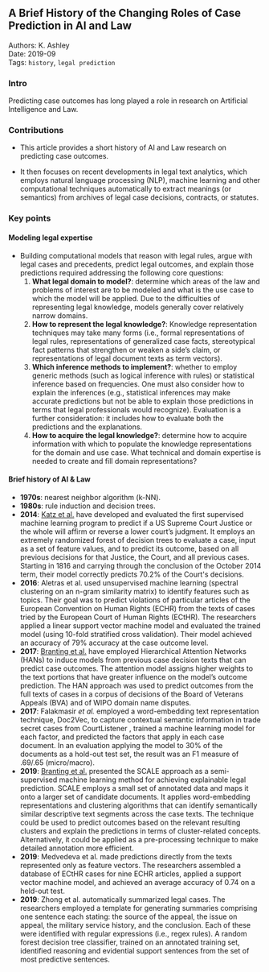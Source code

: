 ## A Brief History of the Changing Roles of Case Prediction in AI and Law

Authors: K. Ashley  
Date: 2019-09  
Tags: `history`, `legal prediction`

### Intro

Predicting case outcomes has long played a role in research on Artificial Intelligence and Law.

### Contributions

- This article provides a short history of AI and Law research on predicting case outcomes. 

- It then focuses on recent developments in legal text analytics, which employs natural language processing (NLP), machine learning and other computational techniques automatically to extract meanings (or semantics) from archives of legal case decisions, contracts, or statutes.

### Key points

#### Modeling legal expertise

- Building computational models that reason with legal rules, argue with legal cases and precedents, predict legal outcomes, and explain those predictions required addressing the following core questions:
  1. **What legal domain to model?**: determine which areas of the law and problems of interest are to be modeled and what is the use case to which the model will be applied. Due to the difficulties of representing legal knowledge, models generally cover relatively narrow domains.
  2. **How to represent the legal knowledge?**: Knowledge representation techniques may take many forms (i.e., formal representations of legal rules, representations of generalized case facts, stereotypical fact patterns that strengthen or weaken a side’s claim, or representations of legal document texts
as term vectors).
  3. **Which inference methods to implement?**: whether to employ generic methods (such as logical inference with rules) or statistical inference based on frequencies. One must also consider how to explain the inferences (e.g., statistical inferences may make accurate predictions but not be able to explain those predictions in terms that legal professionals would recognize). Evaluation is a further consideration: it includes how to evaluate both the predictions and the explanations.
  4. **How to acquire the legal knowledge?**: determine how to acquire information with which to populate the knowledge representations for the domain and use case. What technical and domain expertise is needed to create and fill domain representations?


#### Brief history of AI & Law

- **1970s**: nearest neighbor algorithm (k-NN).
- **1980s**: rule induction and decision trees.
- **2014**: [Katz et al.](katz2014predicting.md) have developed and evaluated the first supervised machine learning program to predict if a US Supreme Court Justice or the whole will affirm or reverse a lower court’s judgment. It employs an extremely randomized forest of decision trees to evaluate a case, input as a set of feature values, and to predict its outcome, based on all previous decisions for that Justice, the Court, and all previous cases. Starting in 1816 and carrying through the conclusion of the October 2014 term, their model correctly predicts 70.2% of the Court's decisions.
- **2016**: Aletras et al. used unsupervised machine learning (spectral clustering on an n-gram similarity matrix) to identify features such as topics. Their goal was to predict violations of particular articles of the European Convention on Human Rights (ECHR) from the texts of cases tried by the European Court of Human Rights (ECtHR). The researchers applied a linear support vector machine model and evaluated the trained model (using 10-fold stratified cross validation). Their model achieved an accuracy of 79% accuracy at the case outcome level.
- **2017**: [Branting et al.](branting2017inducing.md) have employed Hierarchical Attention Networks (HANs) to induce models from previous case decision texts that can predict case outcomes. The attention model assigns higher weights to the text portions that have greater influence on the model’s outcome prediction. The HAN approach was used to predict outcomes from the full texts of cases in a corpus of decisions of the Board of Veterans Appeals (BVA) and of WIPO domain name disputes.
- **2017**: Falakmasir *et al.* employed a word-embedding text representation technique, Doc2Vec, to capture contextual semantic information in trade secret cases from CourtListener , trained a machine learning model for each factor, and predicted the factors that apply in each case document. In an evaluation applying the model to 30% of the documents as a hold-out test set, the result was an F1 measure of .69/.65 (micro/macro).
- **2019**: [Branting et al.](branting2019explainable.md) presented the SCALE approach as a semi-supervised machine learning method for achieving explainable legal prediction. SCALE employs a small set of annotated data and maps it onto a larger set of candidate documents. It applies word-embedding representations and clustering algorithms that can identify semantically similar descriptive text segments across the case texts. The technique could be used to predict outcomes based on the relevant resulting clusters and explain the predictions in terms of cluster-related concepts. Alternatively, it could be applied as a pre-processing technique to make detailed annotation more efficient.
- **2019**: Medvedeva et al. made predictions directly from the texts represented only as feature vectors. The researchers assembled a database of ECtHR cases for nine ECHR articles, applied a support vector machine model, and achieved an average accuracy of 0.74 on a held-out test.
- **2019**: Zhong et al. automatically summarized legal cases. The researchers employed a template for generating summaries comprising one sentence each stating: the source of the appeal, the issue on appeal, the military service history, and the conclusion. Each of these were identified with regular expressions (i.e., regex rules). A random forest decision tree classifier, trained on an annotated training set, identified reasoning and evidential support sentences from the set of most predictive sentences.
